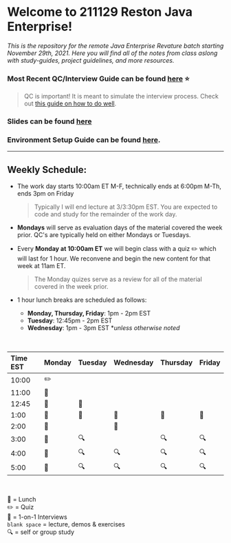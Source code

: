 # Welcome to 211129 Reston Java Enterprise!
*This is the repository for the remote Java Enterprise Revature batch starting November 29th, 2021.
Here you will find all of the notes from class aslong with study-guides, project guidelines, and more resources.*

### Most Recent QC/Interview Guide can be found [here](https://github.com/211129-Enterprise/demos/blob/main/1-core-java/qc-questions.md) :star:
> QC is important! It is meant to simulate the interview process.  Check out [this guide on how to do well](https://github.com/211129-Enterprise/demos/blob/main/interviews/how-to-do-well-in-qc.md). 

### Slides can be found [here](https://docs.google.com/presentation/d/1lOrz4BWbZO4tkQlK94SQ08ARVwq9n5bCRLMNoEXTtec/edit?usp=sharing)

### Environment Setup Guide can be found [here](https://github.com/sophiagavrila/environment-setup).
---

## Weekly Schedule:
* The work day starts 10:00am ET M-F, technically ends at 6:00pm M-Th, ends 3pm on Friday
  > Typically I will end lecture at 3/3:30pm EST.  You are expected to code and study for the remainder of the work day.
 
* **Mondays** will serve as evaluation days of the material covered the week prior. QC's are typically held on either Mondays or Tuesdays.

* Every **Monday at 10:00am ET** we will begin class with a quiz :pencil2: which will last for 1 hour.  We reconvene and begin the new content for that week at 11am ET.
  > The Monday quizes serve as a review for all of the material covered in the week prior.

* 1 hour lunch breaks are scheduled as follows:
  - **Monday, Thursday, Friday**: 1pm - 2pm EST
  - **Tuesday**: 12:45pm - 2pm EST
  - **Wednesday**: 1pm - 3pm EST **unless otherwise noted*
 
<br>

Time EST |  Monday | Tuesday | Wednesday | Thursday |   Friday   |
:--------|---------|---------|-----------|----------|------------|
10:00    |   :pencil2:      |         |           |          |            |
11:00    |   :speech_balloon:      |         |           |          |            |
12:45    | :speech_balloon: | :pizza:        |           |          |            |
1:00    | :pizza:  |  :pizza:       |  :pizza:        |    :pizza:      |    :pizza:       |
2:00    |   :speech_balloon:      |         |  :pizza:          |          |            |
3:00    |   :speech_balloon:      |   :mag:      |          |   :mag:       |    :mag:        |
4:00    |  :speech_balloon:       |  :mag:     |      :mag:      |   :mag:       |   :mag:         |
5:00    |  :speech_balloon:       |  :mag:       |   :mag:        |    :mag:      |    :mag:      | 

<br>

:pizza: = Lunch <br>
:pencil2: = Quiz <br>
:speech_balloon: = 1-on-1 Interviews <br>
`blank space` = lecture, demos & exercises <br>
:mag: = self or group study 

